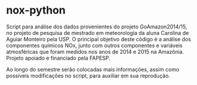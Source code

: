 # nox-python

Script para análise dos dados provenientes do projeto GoAmazon2014/15, no projeto de pesquisa de mestrado em meteorologia da aluna Carolina de Aguiar Monteiro pela USP.
O principal objetivo deste código é a análise dos componentes químicos NOx, junto com outros componentes e variáveis atmosféricas que foram medidos nos anos de 2014 e 2015 na Amazônia.
Projeto apoiado e financiado pela FAPESP.

Ao longo do semestre serão colocadas mais informações, assim como possíveis modificações no script, para auxiliar em sua reprodução.

